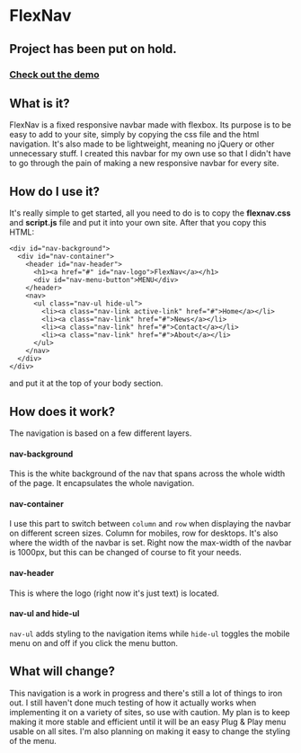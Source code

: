 # FlexNav
## Project has been put on hold.

### [Check out the demo](http://flexnav.bitballoon.com/)

## What is it?
FlexNav is a fixed responsive navbar made with flexbox. Its purpose is to be easy to add to your site, simply by copying the css file and the html navigation. It's also made to be lightweight, meaning no jQuery or other unnecessary stuff. I created this navbar for my own use so that I didn't have to go through the pain of making a new responsive navbar for every site.

## How do I use it?
It's really simple to get started, all you need to do is to copy the **flexnav.css** and **script.js** file and put it into your own site. After that you copy this HTML:
```
<div id="nav-background">
  <div id="nav-container">
    <header id="nav-header">
      <h1><a href="#" id="nav-logo">FlexNav</a></h1>
      <div id="nav-menu-button">MENU</div>
    </header>
    <nav>
      <ul class="nav-ul hide-ul">
        <li><a class="nav-link active-link" href="#">Home</a></li>
        <li><a class="nav-link" href="#">News</a></li>
        <li><a class="nav-link" href="#">Contact</a></li>
        <li><a class="nav-link" href="#">About</a></li>
      </ul>
    </nav>
  </div>
</div>
```
and put it at the top of your body section.

## How does it work?
The navigation is based on a few different layers.

#### nav-background
This is the white background of the nav that spans across the whole width of the page. It encapsulates the whole navigation.

#### nav-container
I use this part to switch between ```column``` and ```row``` when displaying the navbar on different screen sizes. Column for mobiles, row for desktops. It's also where the width of the navbar is set. Right now the max-width of the navbar is 1000px, but this can be changed of course to fit your needs.

#### nav-header
This is where the logo (right now it's just text) is located.

#### nav-ul and hide-ul
```nav-ul``` adds styling to the navigation items while ```hide-ul``` toggles the mobile menu on and off if you click the menu button.

## What will change?
This navigation is a work in progress and there's still a lot of things to iron out. I still haven't done much testing of how it actually works when implementing it on a variety of sites, so use with caution. My plan is to keep making it more stable and efficient until it will be an easy Plug & Play menu usable on all sites. I'm also planning on making it easy to change the styling of the menu.
